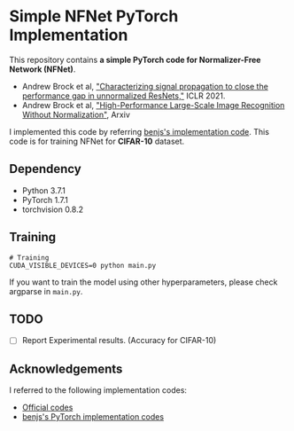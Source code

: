 # Simple NFNet PyTorch Implementation

This repository contains **a simple PyTorch code for Normalizer-Free Network (NFNet)**.

- Andrew Brock et al, ["Characterizing signal propagation to close the performance gap in unnormalized ResNets,"](https://arxiv.org/abs/2102.06171) ICLR 2021.
- Andrew Brock et al, ["High-Performance Large-Scale Image Recognition Without Normalization"](https://arxiv.org/abs/2102.06171), Arxiv

I implemented this code by referring [benjs's implementation code](https://github.com/benjs/nfnets_pytorch). 
This code is for training NFNet for **CIFAR-10** dataset.


## Dependency

- Python 3.7.1
- PyTorch 1.7.1
- torchvision 0.8.2


## Training

```
# Training
CUDA_VISIBLE_DEVICES=0 python main.py
```

If you want to train the model using other hyperparameters, please check argparse in ```main.py```.


## TODO

- [ ] Report Experimental results. (Accuracy for CIFAR-10)


## Acknowledgements

I referred to the following implementation codes:

- [Official codes](https://github.com/deepmind/deepmind-research/tree/master/nfnets)
- [benjs's PyTorch implementation codes](https://github.com/benjs/nfnets_pytorch)